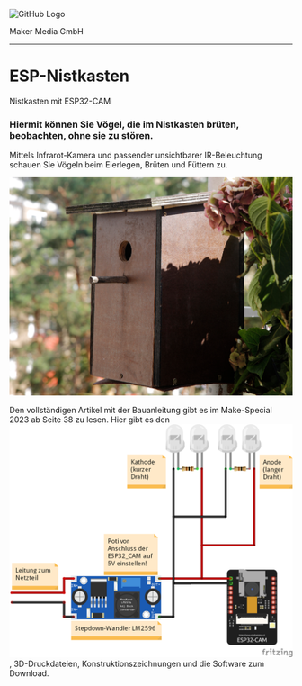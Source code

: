 
![GitHub Logo](http://www.heise.de/make/icons/make_logo.png)

Maker Media GmbH
*** 

# ESP-Nistkasten
Nistkasten mit ESP32-CAM

### Hiermit können Sie Vögel, die im Nistkasten brüten, beobachten, ohne sie zu stören.

Mittels Infrarot-Kamera und passender unsichtbarer IR-Beleuchtung schauen Sie Vögeln beim Eierlegen, Brüten und Füttern zu.

![Picture](https://github.com/MakeMagazinDE/ESP-Nistkasten/blob/main/Nistkasten.jpg) 

Den vollständigen Artikel mit der Bauanleitung gibt es im Make-Special 2023 ab Seite 38 zu lesen. 
Hier gibt es den ![Schaltplan](https://github.com/MakeMagazinDE/ESP-Nistkasten/blob/main/Schaltplan/Schaltplan%20Skizze.png), 3D-Druckdateien, Konstruktionszeichnungen und die Software zum Download.
